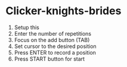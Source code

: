 # Clicker-knights-brides
1. Setup this
2. Enter the number of repetitions
3. Focus on the add button (TAB)
4. Set cursor to the desired position
5. Press ENTER to record a position
6. Press START button for start
